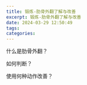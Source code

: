 ```yaml
---
title: 锻炼-肋骨外翻了解与改善
excerpt: 锻炼-肋骨外翻了解与改善
date: 2024-03-29 12:50:49
tags:
categories:
---
```


什么是肋骨外翻？

如何判断？

使用何种动作改善？

